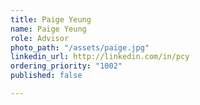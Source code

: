```yaml
---
title: Paige Yeung
name: Paige Yeung
role: Advisor
photo_path: "/assets/paige.jpg"
linkedin_url: http://linkedin.com/in/pcy
ordering_priority: "1002"
published: false

---
```

